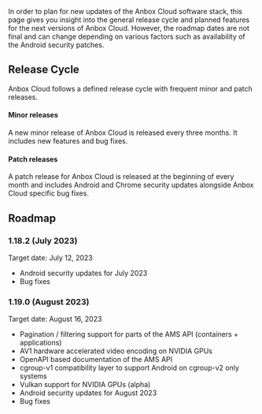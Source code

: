 In order to plan for new updates of the Anbox Cloud software stack, this page gives you insight into the general release cycle and planned features for the next versions of Anbox Cloud. However, the roadmap dates are not final and can change depending on various factors such as availability of the Android security patches.

## Release Cycle

Anbox Cloud follows a defined release cycle with frequent minor and patch releases.

#### Minor releases

A new minor release of Anbox Cloud is released every three months. It includes new features and bug fixes.

#### Patch releases

A patch release for Anbox Cloud is released at the beginning of every month and includes Android and Chrome security updates alongside Anbox Cloud specific bug fixes.

## Roadmap

### 1.18.2 (July 2023)

Target date: July 12, 2023

* Android security updates for July 2023
* Bug fixes

### 1.19.0 (August 2023)

Target date: August 16, 2023

* Pagination / filtering support for parts of the AMS API (containers + applications)
* AV1 hardware accelerated video encoding on NVIDIA GPUs
* OpenAPI based documentation of the AMS API
* cgroup-v1 compatibility layer to support Android on cgroup-v2 only systems
* Vulkan support for NVIDIA GPUs (alpha)
* Android security updates for August 2023
* Bug fixes
